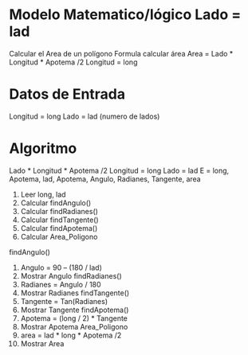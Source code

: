 # Modelo Matematico/lógico                                                                                                        Lado = lad
Calcular el Area de un polígono
Formula calcular área
Area = Lado * Longitud * Apotema /2                                                                                      Longitud = long

# Datos de Entrada
Longitud = long
Lado = lad (numero de lados)

# Algoritmo
Lado * Longitud * Apotema /2
Longitud = long
Lado = lad
E = long, Apotema, lad, Apotema, Angulo, Radianes, Tangente, area
1.	Leer long, lad
2.	Calcular findAngulo()
3.	Calcular findRadianes()
4.	Calcular findTangente()
5.	Calcular findApotema()
6.	Calcular Area_Poligono

findAngulo()
1.	Angulo = 90 – (180 / lad)
2.	Mostrar Angulo
findRadianes()
1.	Radianes = Angulo / 180
2.	Mostrar Radianes
findTangente()
1.	Tangente = Tan(Radianes)
2.	Mostrar Tangente
findApotema()
1.	Apotema = (long / 2) * Tangente
2.	Mostrar Apotema
Area_Poligono
1.	area = lad * long * Apotema /2
2.	Mostrar Area 
